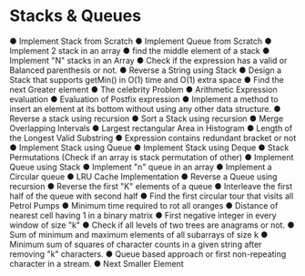# Stacks & Queues
●	Implement Stack from Scratch
●	Implement Queue from Scratch
●	Implement 2 stack in an array
●	find the middle element of a stack
●	Implement "N" stacks in an Array
●	Check if the expression has a valid or Balanced parenthesis or not.
●	Reverse a String using Stack
●	Design a Stack that supports getMin() in O(1) time and O(1) extra space
●	Find the next Greater element
●	The celebrity Problem
●	Arithmetic Expression evaluation
●	Evaluation of Postfix expression
●	Implement a method to insert an element at its bottom without using any other data structure.
●	Reverse a stack using recursion
●	Sort a Stack using recursion
●	Merge Overlapping Intervals
●	Largest rectangular Area in Histogram
●	Length of the Longest Valid Substring
●	Expression contains redundant bracket or not
●	Implement Stack using Queue
●	Implement Stack using Deque
●	Stack Permutations (Check if an array is stack permutation of other)
●	Implement Queue using Stack
●	Implement "n" queue in an array
●	Implement a Circular queue
●	LRU Cache Implementation
●	Reverse a Queue using recursion
●	Reverse the first "K" elements of a queue
●	Interleave the first half of the queue with second half
●	Find the first circular tour that visits all Petrol Pumps
●	Minimum time required to rot all oranges
●	Distance of nearest cell having 1 in a binary matrix
●	First negative integer in every window of size "k"
●	Check if all levels of two trees are anagrams or not.
●	Sum of minimum and maximum elements of all subarrays of size k
●	Minimum sum of squares of character counts in a given string after removing "k" characters.
●	Queue based approach or first non-repeating character in a stream.
●	Next Smaller Element

